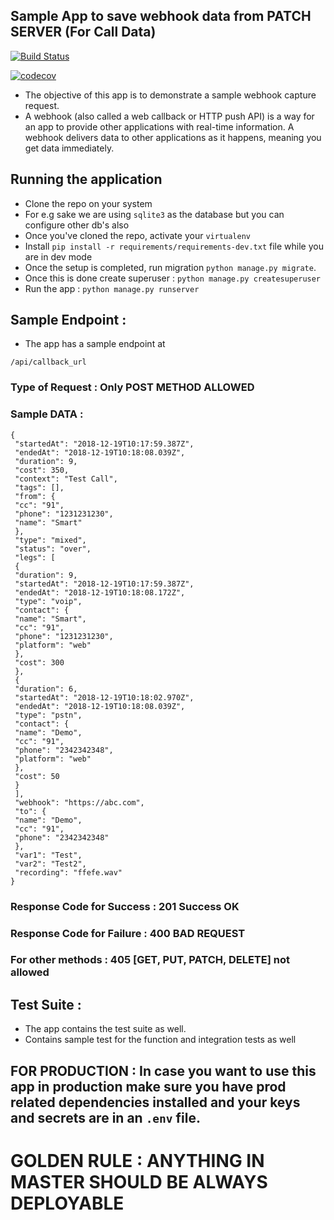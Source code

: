 ## Sample App to save webhook data from PATCH SERVER (For Call Data)

[![Build Status](https://travis-ci.org/aniketmaithani/webhook-example-web.svg?branch=master)](https://travis-ci.org/aniketmaithani/webhook-example-web)


[![codecov](https://codecov.io/gh/aniketmaithani/webhook-example-web/branch/master/graph/badge.svg)](https://codecov.io/gh/aniketmaithani/webhook-example-web)


- The objective of this app is to demonstrate a sample webhook capture request. 
- A webhook (also called a web callback or HTTP push API) is a way for an app to provide other applications with real-time information. A webhook delivers data to other applications as it happens, meaning you get data immediately.


## Running the application 
- Clone the repo on your system
- For e.g sake we are using `sqlite3` as the database but you can configure other db's also
- Once you've cloned the repo, activate your `virtualenv`
- Install `pip install -r requirements/requirements-dev.txt` file while you are in dev mode
- Once the setup is completed, run migration `python manage.py migrate`.
- Once this is done create superuser : `python manage.py createsuperuser`
- Run the app : `python manage.py runserver` 

## Sample Endpoint : 

- The app has a sample endpoint at 
```
/api/callback_url
```

### Type of Request : Only POST METHOD ALLOWED

### Sample DATA : 

```
{
 "startedAt": "2018-12-19T10:17:59.387Z",
 "endedAt": "2018-12-19T10:18:08.039Z",
 "duration": 9,
 "cost": 350,
 "context": "Test Call",
 "tags": [],
 "from": {
 "cc": "91",
 "phone": "1231231230",
 "name": "Smart"
 },
 "type": "mixed",
 "status": "over",
 "legs": [
 {
 "duration": 9,
 "startedAt": "2018-12-19T10:17:59.387Z",
 "endedAt": "2018-12-19T10:18:08.172Z",
 "type": "voip",
 "contact": {
 "name": "Smart",
 "cc": "91",
 "phone": "1231231230",
 "platform": "web"
 },
 "cost": 300
 },
 {
 "duration": 6,
 "startedAt": "2018-12-19T10:18:02.970Z",
 "endedAt": "2018-12-19T10:18:08.039Z",
 "type": "pstn",
 "contact": {
 "name": "Demo",
 "cc": "91",
 "phone": "2342342348",
 "platform": "web"
 },
 "cost": 50
 }
 ],
 "webhook": "https://abc.com",
 "to": {
 "name": "Demo",
 "cc": "91",
 "phone": "2342342348"
 },
 "var1": "Test",
 "var2": "Test2",
 "recording": "ffefe.wav"
}
```


### Response Code for Success : 201 Success OK
### Response Code for Failure : 400 BAD REQUEST
### For other methods : 405 [GET, PUT, PATCH, DELETE] not allowed


## Test Suite : 
- The app contains the test suite as well. 
- Contains sample test for the function and integration tests as well

## FOR PRODUCTION : In case you want to use this app in production make sure you have prod related dependencies installed and your keys and secrets are in an `.env` file. 


# GOLDEN RULE : ANYTHING IN MASTER SHOULD BE ALWAYS DEPLOYABLE
